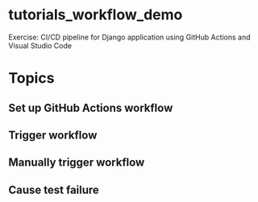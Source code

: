 # tutorials_workflow_demo
Exercise: CI/CD pipeline for Django application using GitHub Actions and Visual Studio Code 

# Topics
## Set up GitHub Actions workflow 
## Trigger workflow
## Manually trigger workflow
## Cause test failure
